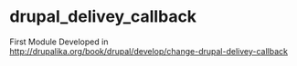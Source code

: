 # drupal_delivey_callback
First Module Developed in http://drupalika.org/book/drupal/develop/change-drupal-delivey-callback
